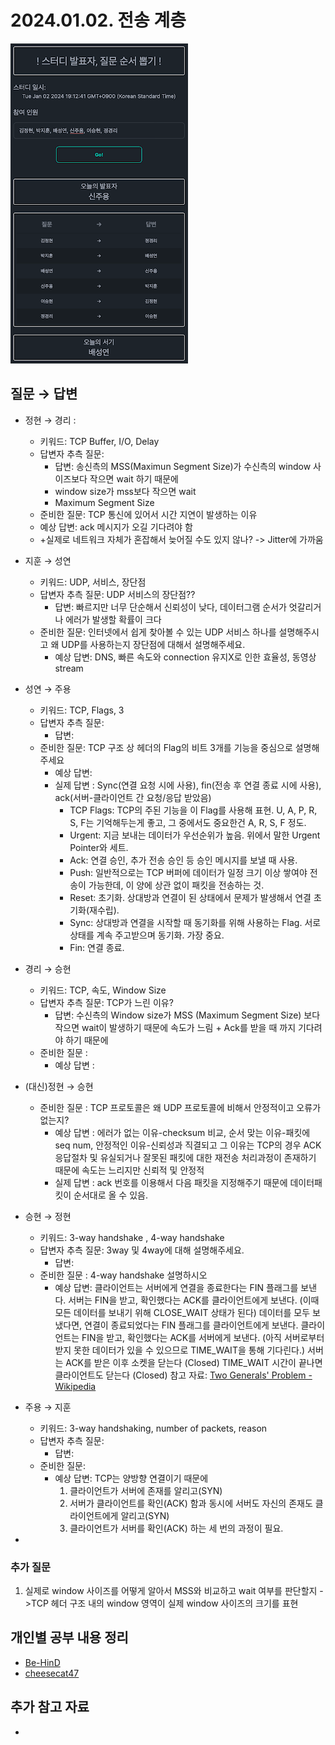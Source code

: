 # 2024.01.02. 전송 계층

![roulette result](unnamed.png)

## 질문 → 답변

- 정현 →  경리 :
    - 키워드: TCP Buffer, I/O, Delay
    - 답변자 추측 질문: 
        - 답변: 송신측의 MSS(Maximun Segment Size)가 수신측의 window 사이즈보다 작으면 wait 하기 때문에
        - window size가 mss보다 작으면 wait
        - Maximum Segment Size
     - 준비한 질문: TCP 통신에 있어서 시간 지연이 발생하는 이유
     - 예상 답변: ack 메시지가 오길 기다려야 함
     - +실제로 네트워크 자체가 혼잡해서 늦어질 수도 있지 않나? -> Jitter에 가까움
    
 - 지훈 → 성연
     - 키워드: UDP, 서비스, 장단점
     - 답변자 추측 질문: UDP 서비스의 장단점??
        - 답변: 빠르지만 너무 단순해서 신뢰성이 낮다, 데이터그램 순서가 엇갈리거나 에러가 발생할 확률이 크다
     - 준비한 질문: 인터넷에서 쉽게 찾아볼 수 있는 UDP 서비스 하나를 설명해주시고 왜 UDP를 사용하는지 장단점에 대해서 설명해주세요.
        - 예상 답변: DNS, 빠른 속도와 connection 유지X로 인한 효율성, 동영상 stream

 - 성연 → 주용
     - 키워드: TCP, Flags, 3
     - 답변자 추측 질문: 
        - 답변: 
     - 준비한 질문: TCP 구조 상 헤더의 Flag의 비트 3개를 기능을 중심으로 설명해주세요
        - 예상 답변: 
        - 실제 답변 : Sync(연결 요청 시에 사용), fin(전송 후 연결 종료 시에 사용), ack(서버-클라이언트 간 요청/응답 받았음)
            - TCP Flags: TCP의 주된 기능을 이 Flag를 사용해 표현. U, A, P, R, S, F는 기억해두는게 좋고, 그 중에서도 중요한건 A, R, S, F 정도.
            - Urgent: 지금 보내는 데이터가 우선순위가 높음. 위에서 말한 Urgent Pointer와 세트.
            - Ack: 연결 승인, 추가 전송 승인 등 승인 메시지를 보낼 때 사용.
            - Push: 일반적으로는 TCP 버퍼에 데이터가 일정 크기 이상 쌓여야 전송이 가능한데, 이 양에 상관 없이 패킷을 전송하는 것.
            - Reset: 초기화. 상대방과 연결이 된 상태에서 문제가 발생해서 연결 초기화(재수립).
            - Sync: 상대방과 연결을 시작할 때 동기화를 위해 사용하는 Flag. 서로 상태를 계속 주고받으며 동기화. 가장 중요.
            - Fin: 연결 종료.

 - 경리 → 승현
     - 키워드: TCP, 속도, Window Size
     - 답변자 추측 질문: TCP가 느린 이유?
        - 답변: 수신측의 Window size가 MSS (Maximum Segment Size) 보다 작으면 wait이 발생하기 때문에 속도가 느림 + Ack를 받을 때 까지 기다려야 하기 때문에
     - 준비한 질문 : 
        - 예상 답변 :

 - (대신)정현 → 승현
    - 준비한 질문 : TCP 프로토콜은 왜 UDP 프로토콜에 비해서 안정적이고 오류가 없는지?
        - 예상 답변 : 에러가 없는 이유-checksum 비교, 순서 맞는 이유-패킷에 seq num, 안정적인 이유-신뢰성과 직결되고 그 이유는 TCP의 경우         ACK 응답절차 및 유실되거나 잘못된 패킷에 대한 재전송 처리과정이 존재하기 때문에 속도는 느리지만 신뢰적 및 안정적
        - 실제 답변 : ack 번호를 이용해서 다음 패킷을 지정해주기 때문에 데이터패킷이 순서대로 올 수 있음.

 - 승현 →  정현
    - 키워드: 3-way handshake , 4-way handshake 
    - 답변자 추측 질문: 3way 및 4way에 대해 설명해주세요.
        - 답변: 
    - 준비한 질문 :  4-way handshake 설명하시오
        - 예상 답변: 
        클라이언트는 서버에게 연결을 종료한다는 FIN 플래그를 보낸다.
        서버는 FIN을 받고, 확인했다는 ACK를 클라이언트에게 보낸다.
         (이때 모든 데이터를 보내기 위해 CLOSE_WAIT 상태가 된다)
        데이터를 모두 보냈다면, 연결이 종료되었다는 FIN 플래그를 클라이언트에게 보낸다.
        클라이언트는 FIN을 받고, 확인했다는 ACK를 서버에게 보낸다.
         (아직 서버로부터 받지 못한 데이터가 있을 수 있으므로 TIME_WAIT을 통해 기다린다.)
        서버는 ACK를 받은 이후 소켓을 닫는다 (Closed)
        TIME_WAIT 시간이 끝나면 클라이언트도 닫는다 (Closed)
        참고 자료: [Two Generals' Problem - Wikipedia](https://en.wikipedia.org/wiki/Two_Generals%27_Problem)

 - 주용 → 지훈
    - 키워드: 3-way handshaking, number of packets, reason
    - 답변자 추측 질문: 
        - 답변: 
    - 준비한 질문: 
        - 예상 답변: 
            TCP는 양방향 연결이기 때문에 
            1. 클라이언트가 서버에 존재를 알리고(SYN) 
            2. 서버가 클라이언트를 확인(ACK) 함과 동시에 서버도 자신의 존재도 클라이언트에게 알리고(SYN) 
            3. 클라이언트가 서버를 확인(ACK) 하는 세 번의 과정이 필요.

 - 

### 추가 질문

1. 실제로 window 사이즈를 어떻게 알아서 MSS와 비교하고 wait 여부를 판단할지
->TCP 헤더 구조 내의 window 영역이 실제 window 사이즈의 크기를 표현


## 개인별 공부 내용 정리

- [Be-HinD](./Be-HinD/README.md)
- [cheesecat47](./cheesecat47/README.md)

## 추가 참고 자료

- 

